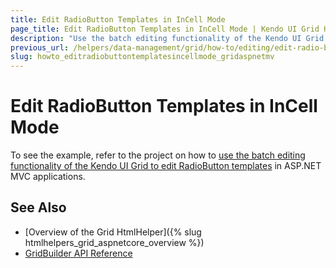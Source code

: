 ```yaml
---
title: Edit RadioButton Templates in InCell Mode
page_title: Edit RadioButton Templates in InCell Mode | Kendo UI Grid HtmlHelper for ASP.NET MVC
description: "Use the batch editing functionality of the Kendo UI Grid to edit RadioButton templates in ASP.NET MVC applications."
previous_url: /helpers/data-management/grid/how-to/editing/edit-radio-button-templates-incell-mode
slug: howto_editradiobuttontemplatesincellmode_gridaspnetmv
---
```


# Edit RadioButton Templates in InCell Mode

To see the example, refer to the project on how to [use the batch editing functionality of the Kendo UI Grid to edit RadioButton templates](https://github.com/telerik/ui-for-aspnet-mvc-examples/tree/master/grid/grid-incell-editing-radio-button-template-column) in ASP.NET MVC applications.

## See Also

* [Overview of the Grid HtmlHelper]({% slug htmlhelpers_grid_aspnetcore_overview %})
* [GridBuilder API Reference](http://docs.telerik.com/aspnet-mvc/api/Kendo.Mvc.UI.Fluent/GridBuilder)
